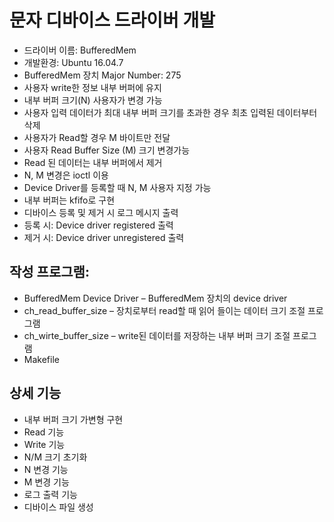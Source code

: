 # 문자 디바이스 드라이버 개발
-	드라이버 이름: BufferedMem
-	개발환경: Ubuntu 16.04.7
-	BufferedMem 장치 Major Number: 275 
-	사용자 write한 정보 내부 버퍼에 유지
-	내부 버퍼 크기(N) 사용자가 변경 가능
-	사용자 입력 데이터가 최대 내부 버퍼 크기를 초과한 경우 최초 입력된 데이터부터 삭제
-	사용자가 Read할 경우 M 바이트만 전달
-	사용자 Read Buffer Size (M) 크기 변경가능
-	Read 된 데이터는 내부 버퍼에서 제거
-	N, M 변경은 ioctl 이용
-	Device Driver를 등록할 때 N, M 사용자 지정 가능
-	내부 버퍼는 kfifo로 구현
-	디바이스 등록 및 제거 시 로그 메시지 출력
- 등록 시: Device driver registered 출력 
- 제거 시: Device driver unregistered 출력
 

## 작성 프로그램: 
-   BufferedMem Device Driver – BufferedMem 장치의 device driver 
-	ch_read_buffer_size – 장치로부터 read할 때 읽어 들이는 데이터 크기 조절 프로그램 
-	ch_wirte_buffer_size – write된 데이터를 저장하는 내부 버퍼 크기 조절 프로그램 
-	Makefile 


## 상세 기능
-	내부 버퍼 크기 가변형 구현 
-	Read 기능
-	Write 기능
-	N/M 크기 초기화
-	N 변경 기능
-	M 변경 기능 
- 로그 출력 기능 
-	디바이스 파일 생성 
 
